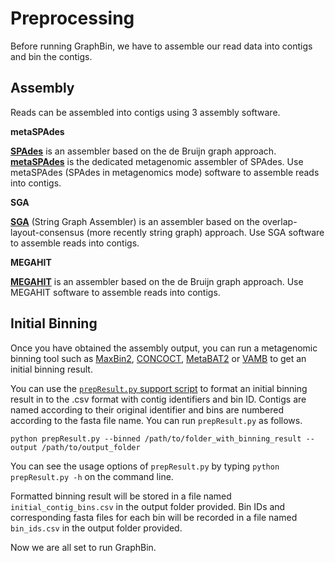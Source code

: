 # Preprocessing

Before running GraphBin, we have to assemble our read data into contigs and bin the contigs.

## Assembly
Reads can be assembled into contigs using 3 assembly software.

**metaSPAdes**

[**SPAdes**](http://cab.spbu.ru/software/spades/) is an assembler based on the de Bruijn graph approach. [**metaSPAdes**](https://genome.cshlp.org/content/27/5/824) is the dedicated metagenomic assembler of SPAdes. Use metaSPAdes (SPAdes in metagenomics mode) software to assemble reads into contigs.

**SGA**

[**SGA**](https://github.com/jts/sga) (String Graph Assembler) is an assembler based on the overlap-layout-consensus (more recently string graph) approach. Use SGA software to assemble reads into contigs.

**MEGAHIT**

[**MEGAHIT**](https://github.com/voutcn/megahit) is an assembler based on the de Bruijn graph approach. Use MEGAHIT software to assemble reads into contigs.

## Initial Binning

Once you have obtained the assembly output, you can run a metagenomic binning tool such as [MaxBin2](https://sourceforge.net/projects/maxbin2/), [CONCOCT](https://concoct.readthedocs.io/en/latest/), [MetaBAT2](https://bitbucket.org/berkeleylab/metabat) or [VAMB](https://github.com/RasmussenLab/vamb) to get an initial binning result.

You can use the [`prepResult.py` support script](https://github.com/Vini2/GraphBin/blob/master/support/prepResult.py) to format an initial binning result in to the .csv format with contig identifiers and bin ID. Contigs are named according to their original identifier and bins are numbered according to the fasta file name. You can run `prepResult.py` as follows.

```
python prepResult.py --binned /path/to/folder_with_binning_result --output /path/to/output_folder
```
You can see the usage options of `prepResult.py` by typing `python prepResult.py -h` on the command line.

Formatted binning result will be stored in a file named `initial_contig_bins.csv` in the output folder provided. Bin IDs and corresponding fasta files for each bin will be recorded in a file named `bin_ids.csv` in the output folder provided.

Now we are all set to run GraphBin.